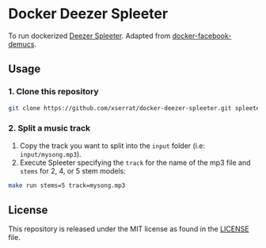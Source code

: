 # Docker Deezer Spleeter
To run dockerized [Deezer Spleeter](https://github.com/deezer/spleeter/wiki/2.-Getting-started#using-docker-image). Adapted from [docker-facebook-demucs](https://github.com/xserrat/docker-facebook-demucs).

## Usage

### 1. Clone this repository
```bash
git clone https://github.com/xserrat/docker-deezer-spleeter.git spleeter
```

### 2. Split a music track
1. Copy the track you want to split into the `input` folder (i.e: `input/mysong.mp3`).
2. Execute Spleeter specifying the `track` for the name of the mp3 file and `stems` for 2, 4, or 5 stem models:
```bash
make run stems=5 track=mysong.mp3
```
## License
This repository is released under the MIT license as found in the [LICENSE](LICENSE) file.

